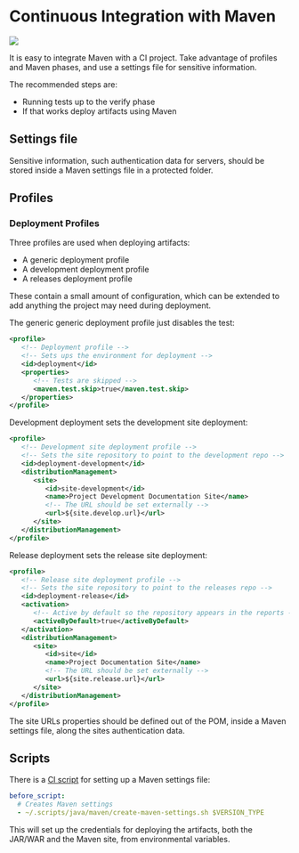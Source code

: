 # Continuous Integration with Maven

![](../img/diagram/ci_maven_activity.png)

It is easy to integrate Maven with a CI project. Take advantage of profiles and Maven phases, and use a settings file for sensitive information.

The recommended steps are:

* Running tests up to the verify phase
* If that works deploy artifacts using Maven

## Settings file

Sensitive information, such authentication data for servers, should be stored inside a Maven settings file in a protected folder.

## Profiles

### Deployment Profiles

Three profiles are used when deploying artifacts:

* A generic deployment profile
* A development deployment profile
* A releases deployment profile

These contain a small amount of configuration, which can be extended to add anything the project may need during deployment.

The generic generic deployment profile just disables the test:

```xml
<profile>
   <!-- Deployment profile -->
   <!-- Sets ups the environment for deployment -->
   <id>deployment</id>
   <properties>
      <!-- Tests are skipped -->
      <maven.test.skip>true</maven.test.skip>
   </properties>
</profile>
```

Development deployment sets the development site deployment:

```xml
<profile>
   <!-- Development site deployment profile -->
   <!-- Sets the site repository to point to the development repo -->
   <id>deployment-development</id>
   <distributionManagement>
      <site>
         <id>site-development</id>
         <name>Project Development Documentation Site</name>
         <!-- The URL should be set externally -->
         <url>${site.develop.url}</url>
      </site>
   </distributionManagement>
</profile>
```

Release deployment sets the release site deployment:

```xml
<profile>
   <!-- Release site deployment profile -->
   <!-- Sets the site repository to point to the releases repo -->
   <id>deployment-release</id>
   <activation>
      <!-- Active by default so the repository appears in the reports -->
      <activeByDefault>true</activeByDefault>
   </activation>
   <distributionManagement>
      <site>
         <id>site</id>
         <name>Project Documentation Site</name>
         <!-- The URL should be set externally -->
         <url>${site.release.url}</url>
      </site>
   </distributionManagement>
</profile>
```

The site URLs properties should be defined out of the POM, inside a Maven settings file, along the sites authentication data.

## Scripts

There is a [CI script](https://github.com/Bernardo-MG/ci-shell-scripts) for setting up a Maven settings file:

```yaml
before_script:
  # Creates Maven settings
  - ~/.scripts/java/maven/create-maven-settings.sh $VERSION_TYPE
```

This will set up the credentials for deploying the artifacts, both the JAR/WAR and the Maven site, from environmental variables.


